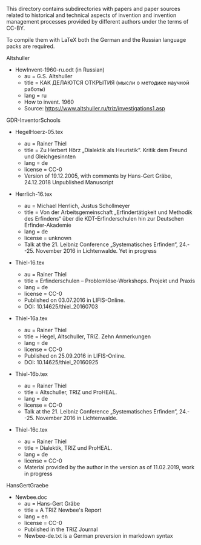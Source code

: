 This directory contains subdirectories with papers and paper sources related
to historical and technical aspects of invention and invention management
processes provided by different authors under the terms of CC-BY.

To compile them with LaTeX both the German and the Russian language packs are
required.

Altshuller
* HowInvent-1960-ru.odt (in Russian)
  * au = G.S. Altshuller
  * title = КАК ДЕЛАЮТСЯ ОТКРЫТИЯ (мысли о методике научной работы)
  * lang = ru
  * How to invent. 1960
  * Source: https://www.altshuller.ru/triz/investigations1.asp

GDR-InventorSchools
* HegelHoerz-05.tex
  * au = Rainer Thiel
  * title = Zu Herbert Hörz „Dialektik als Heuristik“. Kritik dem Freund und
    Gleichgesinnten
  * lang = de
  * license = CC-0
  * Version of 19.12.2005, with comments by Hans-Gert Gräbe, 24.12.2018
    Unpublished Manuscript

* Herrlich-16.tex
  * au = Michael Herrlich, Justus Schollmeyer
  * title = Von der Arbeitsgemeinschaft „Erfindertätigkeit und Methodik des
    Erfindens“ über die KDT-Erfinderschulen hin zur Deutschen
    Erfinder-Akademie
  * lang = de
  * license = unknown
  * Talk at the 21. Leibniz Conference „Systematisches Erfinden“,
    24.--25. November 2016 in Lichtenwalde.  Yet in progress

* Thiel-16.tex
  * au = Rainer Thiel
  * title = Erfinderschulen – Problemlöse-Workshops. Projekt und Praxis
  * lang = de
  * license = CC-0
  * Published on 03.07.2016 in LIFIS-Online.
  * DOI: 10.14625/thiel_20160703

* Thiel-16a.tex
  * au = Rainer Thiel
  * title = Hegel, Altschuller, TRIZ. Zehn Anmerkungen
  * lang = de
  * license = CC-0
  * Published on 25.09.2016 in LIFIS-Online.
  * DOI: 10.14625/thiel_20160925

* Thiel-16b.tex
  * au = Rainer Thiel
  * title = Altschuller, TRIZ und ProHEAL. 
  * lang = de
  * license = CC-0
  * Talk at the 21. Leibniz Conference „Systematisches Erfinden“,
    24.--25. November 2016 in Lichtenwalde.

* Thiel-16c.tex
  * au = Rainer Thiel
  * title = Dialektik, TRIZ und ProHEAL. 
  * lang = de  
  * license = CC-0
  * Material provided by the author in the version as of 11.02.2019, work in
    progress

HansGertGraebe
* Newbee.doc
  * au = Hans-Gert Gräbe
  * title = A TRIZ Newbee's Report
  * lang = en
  * license = CC-0
  * Published in the TRIZ Journal
  * Newbee-de.txt is a German preversion in markdown syntax

